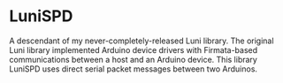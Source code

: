 # LuniSPD
A descendant of my never-completely-released Luni library.  The original Luni library implemented Arduino device drivers with Firmata-based communications between a host and an Arduino device.  This library LuniSPD uses direct serial packet messages between two Arduinos.
